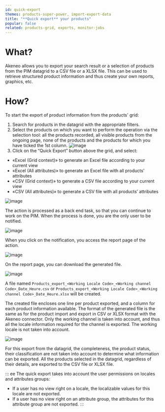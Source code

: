 ```yaml
---
id: quick-export
themes: products-super-power, import-export-data
title: "**Quick export** your products"
popular: false
related: products-grid, exports, monitor-jobs
---
```


# What?

Akeneo allows you to export your search result or a selection of products from the PIM datagrid to a CSV file or a XLSX file. This can be used to retrieve structured product information and thus create your own reports, graphics, etc.

# How?
To start the export of product information from the products' grid:
1. Search for products in the datagrid with the appropriate filters.
1. Select the products on which you want to perform the operation via the selection tool: all the products recorded, all visible products from the ongoing page, none of the products and the products for which you have ticked the 1st column.
![image](../img/dummy.png)
1.  Click on the “Quick Export” button above the grid, and select:
  - «Excel (Grid context)» to generate an Excel file according to your current view
  - «Excel (All attributes)» to generate an Excel file with all products’ attributes
  - «CSV (Grid context)» to generate a CSV file according to your current view
  - «CSV (All attributes)» to generate a CSV file with all products’ attributes

![image](../img/dummy.png)

The action is processed as a back end task, so that you can continue to work on the PIM. When the process is done, you are the only user to be notified.

![image](../img/dummy.png)

When you click on the notification, you access the report page of the action.

![image](../img/dummy.png)

On the report page, you can download the generated file.

![image](../img/dummy.png)

A file named `Products_export_<Working Locale Code>_<Working channel Code>_Date_Heure.csv` or `Products_export_<Working Locale Code>_<Working channel Code>_Date_Heure.xlsx` will be created.

The created file encloses one line per product exported, and a column for each product information available. The format of the generated file is the same as for the product import and export in CSV or XLSX  format with the Akeneo connector. Only the working channel is taken into account, and thus all the locale information required for the channel is exported. The working locale is not taken into account.

![image](../img/dummy.png)

For this export from the datagrid, the completeness, the product status, their classification are not taken into account to determine what information can be exported. All the products selected in the datagrid, regardless of their details, are exported to the CSV file or XLSX file.

::: ee
The quick export takes into account the user permissions on locales and attributes groups:
  * If a user has no view right on a locale, the localizable values for this locale are not exported.
  * If a user has no view right on an attribute group, the attributes for this attribute group are not exported.
:::
